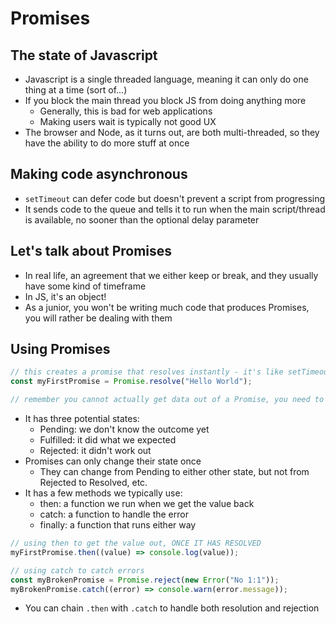 # Promises

## The state of Javascript

- Javascript is a single threaded language, meaning it can only do one thing at a time (sort of...)
- If you block the main thread you block JS from doing anything more
  - Generally, this is bad for web applications
  - Making users wait is typically not good UX
- The browser and Node, as it turns out, are both multi-threaded, so they have the ability to do more stuff at once

## Making code asynchronous

- `setTimeout` can defer code but doesn't prevent a script from progressing
- It sends code to the queue and tells it to run when the main script/thread is available, no sooner than the optional delay parameter

## Let's talk about Promises

- In real life, an agreement that we either keep or break, and they usually have some kind of timeframe
- In JS, it's an object!
- As a junior, you won't be writing much code that produces Promises, you will rather be dealing with them

## Using Promises

```js
// this creates a promise that resolves instantly - it's like setTimeout with delay: 0
const myFirstPromise = Promise.resolve("Hello World");

// remember you cannot actually get data out of a Promise, you need to use a method for that
```

- It has three potential states:
  - Pending: we don't know the outcome yet
  - Fulfilled: it did what we expected
  - Rejected: it didn't work out
- Promises can only change their state once
  - They can change from Pending to either other state, but not from Rejected to Resolved, etc.
- It has a few methods we typically use:
  - then: a function we run when we get the value back
  - catch: a function to handle the error
  - finally: a function that runs either way

```js
// using then to get the value out, ONCE IT HAS RESOLVED
myFirstPromise.then((value) => console.log(value));
```

```js
// using catch to catch errors
const myBrokenPromise = Promise.reject(new Error("No 1:1"));
myBrokenPromise.catch((error) => console.warn(error.message));
```

- You can chain `.then` with `.catch` to handle both resolution and rejection
